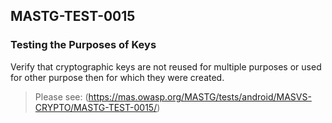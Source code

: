 ##  MASTG-TEST-0015

### Testing the Purposes of Keys

Verify that cryptographic keys are not reused for multiple purposes or used for other purpose then for which they were created.

> Please see: (https://mas.owasp.org/MASTG/tests/android/MASVS-CRYPTO/MASTG-TEST-0015/)